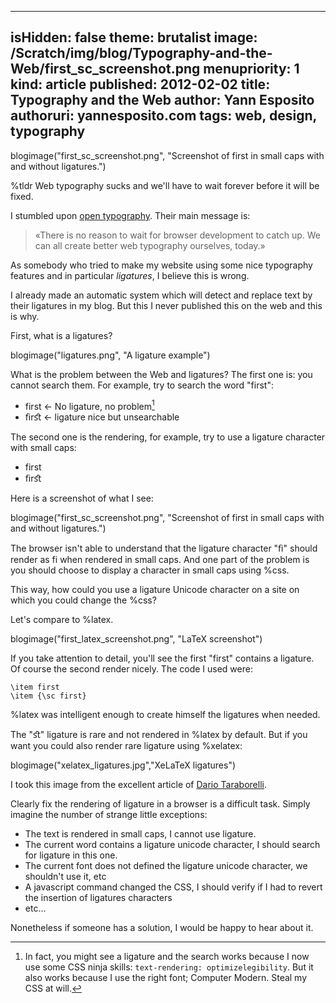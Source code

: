 -----
isHidden:       false
theme: brutalist
image: /Scratch/img/blog/Typography-and-the-Web/first_sc_screenshot.png
menupriority:   1
kind:           article
published: 2012-02-02
title: Typography and the Web
author: Yann Esposito
authoruri: yannesposito.com
tags:  web, design, typography
-----
blogimage("first_sc_screenshot.png", "Screenshot of first in small caps with and without ligatures.")

<div class="intro">

%tldr Web typography sucks and we'll have to wait forever before it will be fixed.

</div>

I stumbled upon [open typography](http://opentypography.org/). Their main message is:

> «There is no reason to wait for browser development to catch up.
> We can all create better web typography ourselves, today.»

As somebody who tried to make my website using some nice typography features and in particular _ligatures_, I believe this is wrong.

I already made an automatic system which will detect and replace text by their ligatures in my blog. But this I never published this on the web and this is why.

First, what is a ligatures?

blogimage("ligatures.png", "A ligature example")

What is the problem between the Web and ligatures?
The first one is: you cannot search them. For example, try to search the word "first":

- first ← No ligature, no problem[^1]
- <span class="red">ﬁ</span>r<span class="red">ﬆ </span> ← ligature nice but unsearchable

[^1]: In fact, you might see a ligature and the search works because I now use some CSS ninja skills: `text-rendering: optimizelegibility`. But it also works because I use the right font; Computer Modern. Steal my CSS at will.

The second one is the rendering, for example, try to use a ligature character with small caps:

- <sc>first</sc>
- <sc><span class="red">ﬁ</span>r<span class="red">ﬆ</span></sc>

Here is a screenshot of what I see:

blogimage("first_sc_screenshot.png", "Screenshot of first in small caps with and without ligatures.")

The browser isn't able to understand that the ligature character "<span class="red">ﬁ</span>" should render as <sc>fi</sc> when rendered in small caps. And one part of the problem is you should choose to display a character in small caps using %css.

This way, how could you use a ligature Unicode character on a site on which you could change the %css?

Let's compare to %latex.

blogimage("first_latex_screenshot.png", "LaTeX screenshot")

If you take attention to detail, you'll see the first "first" contains a ligature. Of course the second render nicely. The code I used were:

~~~~~~ {.latex}
\item first
\item {\sc first}
~~~~~~

%latex was intelligent enough to create himself the ligatures when needed.

The "<span class="red">ﬆ</span>" ligature is rare and not rendered in %latex by default. But if you want you could also render rare ligature using %xelatex:

blogimage("xelatex_ligatures.jpg","XeLaTeX ligatures")

I took this image from the excellent article of [Dario Taraborelli](http://nitens.org/taraborelli/latex#rare).

Clearly fix the rendering of ligature in a browser is a difficult task.
Simply imagine the number of strange little exceptions:

- The text is rendered in small caps, I cannot use ligature.
- The current word contains a ligature unicode character, I should search for ligature in this one.
- The current font does not defined the ligature unicode character, we shouldn't use it, etc
- A javascript command changed the CSS, I should verify if I had to revert the insertion of ligatures characters
- etc...

Nonetheless if someone has a solution, I would be happy to hear about it.
